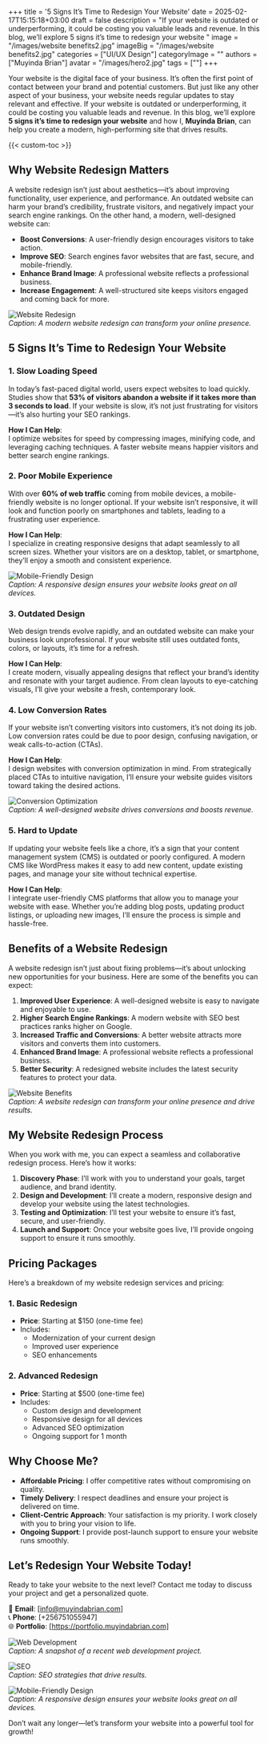 +++
title = '5 Signs It’s Time to Redesign Your Website'
date = 2025-02-17T15:15:18+03:00
draft = false
description = "If your website is outdated or underperforming, it could be costing you valuable leads and revenue. In this blog, we’ll explore 5 signs it’s time to redesign your website "
image = "/images/website benefits2.jpg"
imageBig = "/images/website benefits2.jpg"
categories = ["UI/UX Design"]
categoryImage = ""
authors = ["Muyinda Brian"]
avatar = "/images/hero2.jpg"
tags = [""]
+++

Your website is the digital face of your business. It’s often the first point of contact between your brand and potential customers. But just like any other aspect of your business, your website needs regular updates to stay relevant and effective. If your website is outdated or underperforming, it could be costing you valuable leads and revenue. In this blog, we’ll explore **5 signs it’s time to redesign your website** and how I, **Muyinda Brian**, can help you create a modern, high-performing site that drives results.


{{< custom-toc >}} 


## Why Website Redesign Matters

A website redesign isn’t just about aesthetics—it’s about improving functionality, user experience, and performance. An outdated website can harm your brand’s credibility, frustrate visitors, and negatively impact your search engine rankings. On the other hand, a modern, well-designed website can:

- **Boost Conversions**: A user-friendly design encourages visitors to take action.  
- **Improve SEO**: Search engines favor websites that are fast, secure, and mobile-friendly.  
- **Enhance Brand Image**: A professional website reflects a professional business.  
- **Increase Engagement**: A well-structured site keeps visitors engaged and coming back for more.  

![Website Redesign](/images/web%20redesign3.jpeg)  
*Caption: A modern website redesign can transform your online presence.*



## 5 Signs It’s Time to Redesign Your Website

### 1. **Slow Loading Speed**
In today’s fast-paced digital world, users expect websites to load quickly. Studies show that **53% of visitors abandon a website if it takes more than 3 seconds to load**. If your website is slow, it’s not just frustrating for visitors—it’s also hurting your SEO rankings.

**How I Can Help**:  
I optimize websites for speed by compressing images, minifying code, and leveraging caching techniques. A faster website means happier visitors and better search engine rankings.



### 2. **Poor Mobile Experience**
With over **60% of web traffic** coming from mobile devices, a mobile-friendly website is no longer optional. If your website isn’t responsive, it will look and function poorly on smartphones and tablets, leading to a frustrating user experience.

**How I Can Help**:  
I specialize in creating responsive designs that adapt seamlessly to all screen sizes. Whether your visitors are on a desktop, tablet, or smartphone, they’ll enjoy a smooth and consistent experience.

![Mobile-Friendly Design](/images/mobile-friendly3.jpg)  
*Caption: A responsive design ensures your website looks great on all devices.*



### 3. **Outdated Design**
Web design trends evolve rapidly, and an outdated website can make your business look unprofessional. If your website still uses outdated fonts, colors, or layouts, it’s time for a refresh.

**How I Can Help**:  
I create modern, visually appealing designs that reflect your brand’s identity and resonate with your target audience. From clean layouts to eye-catching visuals, I’ll give your website a fresh, contemporary look.



### 4. **Low Conversion Rates**
If your website isn’t converting visitors into customers, it’s not doing its job. Low conversion rates could be due to poor design, confusing navigation, or weak calls-to-action (CTAs).

**How I Can Help**:  
I design websites with conversion optimization in mind. From strategically placed CTAs to intuitive navigation, I’ll ensure your website guides visitors toward taking the desired actions.

![Conversion Optimization](/images/website%20benefits.png)  
*Caption: A well-designed website drives conversions and boosts revenue.*



### 5. **Hard to Update**
If updating your website feels like a chore, it’s a sign that your content management system (CMS) is outdated or poorly configured. A modern CMS like WordPress makes it easy to add new content, update existing pages, and manage your site without technical expertise.

**How I Can Help**:  
I integrate user-friendly CMS platforms that allow you to manage your website with ease. Whether you’re adding blog posts, updating product listings, or uploading new images, I’ll ensure the process is simple and hassle-free.



## Benefits of a Website Redesign

A website redesign isn’t just about fixing problems—it’s about unlocking new opportunities for your business. Here are some of the benefits you can expect:

1. **Improved User Experience**: A well-designed website is easy to navigate and enjoyable to use.  
2. **Higher Search Engine Rankings**: A modern website with SEO best practices ranks higher on Google.  
3. **Increased Traffic and Conversions**: A better website attracts more visitors and converts them into customers.  
4. **Enhanced Brand Image**: A professional website reflects a professional business.  
5. **Better Security**: A redesigned website includes the latest security features to protect your data.  

![Website Benefits](/images/website%20benefits2.jpg)  
*Caption: A website redesign can transform your online presence and drive results.*


## My Website Redesign Process

When you work with me, you can expect a seamless and collaborative redesign process. Here’s how it works:

1. **Discovery Phase**: I’ll work with you to understand your goals, target audience, and brand identity.  
2. **Design and Development**: I’ll create a modern, responsive design and develop your website using the latest technologies.  
3. **Testing and Optimization**: I’ll test your website to ensure it’s fast, secure, and user-friendly.  
4. **Launch and Support**: Once your website goes live, I’ll provide ongoing support to ensure it runs smoothly.  



## Pricing Packages

Here’s a breakdown of my website redesign services and pricing:

### 1. **Basic Redesign**
- **Price**: Starting at $150 (one-time fee)  
- Includes:  
  - Modernization of your current design  
  - Improved user experience  
  - SEO enhancements  

### 2. **Advanced Redesign**
- **Price**: Starting at $500 (one-time fee)  
- Includes:  
  - Custom design and development  
  - Responsive design for all devices  
  - Advanced SEO optimization  
  - Ongoing support for 1 month  



## Why Choose Me?

- **Affordable Pricing**: I offer competitive rates without compromising on quality.  
- **Timely Delivery**: I respect deadlines and ensure your project is delivered on time.  
- **Client-Centric Approach**: Your satisfaction is my priority. I work closely with you to bring your vision to life.  
- **Ongoing Support**: I provide post-launch support to ensure your website runs smoothly.  



## Let’s Redesign Your Website Today!

Ready to take your website to the next level? Contact me today to discuss your project and get a personalized quote.  

📧 **Email**: [info@muyindabrian.com]  
📞 **Phone**: [+256751055947]  
🌐 **Portfolio**: [https://portfolio.muyindabrian.com]  



![Web Development](/images/web-development.webp)  
*Caption: A snapshot of a recent web development project.*

![SEO](/images/seo-1629811_1280.jpg)  
*Caption: SEO strategies that drive results.*

![Mobile-Friendly Design](/images/mobile-friendly-web-design.jpg)  
*Caption: A responsive design ensures your website looks great on all devices.*



Don’t wait any longer—let’s transform your website into a powerful tool for growth!  